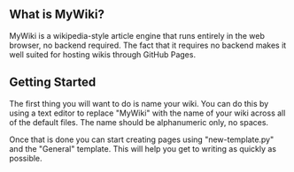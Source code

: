 ## What is MyWiki?
MyWiki is a wikipedia-style article engine that runs entirely in the web browser, no backend required. The fact that it requires no backend makes it well suited for hosting wikis through GitHub Pages.

## Getting Started
The first thing you will want to do is name your wiki. You can do this by using a text editor to replace "MyWiki" with the name of your wiki across all of the default files. The name should be alphanumeric only, no spaces.

Once that is done you can start creating pages using "new-template.py" and the "General" template. This will help you get to writing as quickly as possible.